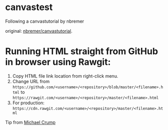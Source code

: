 # canvastest

Following a canvastutorial by nbremer

original: [nbremer/canvastutorial](https://github.com/nbremer/canvastutorial).


# Running HTML straight from GitHub in browser using Rawgit:

1. Copy HTML file link location from right-click menu.
2. Change URL from `https://github.com/<username>/<repository>/blob/master/<filename>.html` to `https://rawgit.com/<username>/<repository>/master/<filename>.html`
3. For production: `https://cdn.rawgit.com/<username>/<repository>/master/<filename>.html`

Tip from [Michael Crump](https://www.michaelcrump.net/how-to-run-html-files-in-your-browser-from-github/)
